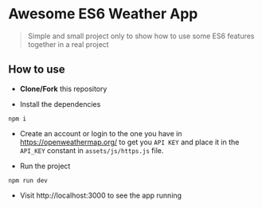 # Awesome ES6 Weather App

> Simple and small project only to show how to use some ES6 features together in a real project

## How to use

- **Clone/Fork** this repository

- Install the dependencies

```
npm i
```

- Create an account or login to the one you have in https://openweathermap.org/ to get you `API KEY` and place it in the `API_KEY` constant in `assets/js/https.js` file.

- Run the project

```
npm run dev
```

- Visit http://localhost:3000 to see the app running
